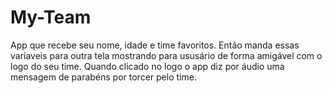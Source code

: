 # My-Team

App que recebe seu nome, idade e time favoritos. Então manda essas variaveis para outra tela mostrando 
para ususário de forma amigável com o logo do seu time. Quando clicado no logo o app diz por áudio uma mensagem 
de parabéns por torcer pelo time.
